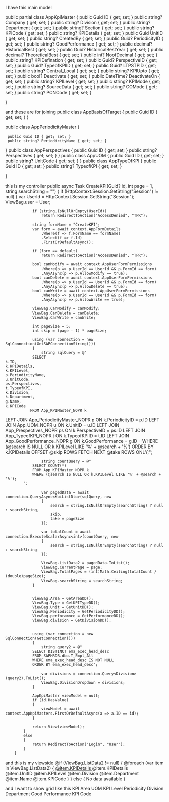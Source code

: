 I have this main model 

public partial class AppKpiMaster
{
    public Guid ID { get; set; }
    public string? Company { get; set; }
    public string? Division { get; set; }
    public string? Department { get; set; }
    public string? Section { get; set; }
    public string? KPICode { get; set; }
    public string? KPIDetails { get; set; }
    public Guid UnitID { get; set; }
    public string? CreatedBy { get; set; }
    public Guid? PeriodicityID { get; set; }
    public string? GoodPerformance { get; set; }
    public decimal? HistoricalBest { get; set; }
    public Guid? HistoricalBestYear { get; set; }
    public decimal? TheoreticalBest { get; set; }
    public int? NoofDecimal { get; set; }
    public string? KPIDefination { get; set; }
    public Guid? PerspectiveID { get; set; }
    public Guid? TypeofKPIID { get; set; }
    public Guid? LTPSTPID { get; set; }
    public string? Central_Local { get; set; }
    public string? KPIUpto { get; set; }
    public bool? Deactivate { get; set; }
    public DateTime? DeactivateOn { get; set; }
    public string? KPILevel { get; set; }
    public string? KPIMode { get; set; }
    public string? SourceData { get; set; }
    public string? COMode { get; set; }
    public string? PCNCode { get; set; }

}

and these are for joining 
 public class AppBasisOfTarget
 {
     public Guid ID { get; set; }
}

 public class AppPeriodicityMaster
 {

     public Guid ID { get; set; }
     public string? PeriodicityName { get; set; }

}
 public class AppPerspectives
 {
     public Guid ID { get; set; }
     public string? Perspectives { get; set; }
}
 public class AppUOM
 {
     public Guid ID { get; set; }
     public string? UnitCode { get; set; }
}
  public class AppTypeOfKPI
  {
      public Guid ID { get; set; }
      public string? TypeofKPI { get; set; }
     
  }

this Is my controller 
        public async Task<IActionResult> CreateKPI(Guid? id, int page = 1, string searchString = "")
        {
            if (HttpContext.Session.GetString("Session") != null)
            {
                var UserId = HttpContext.Session.GetString("Session");
                ViewBag.user = User;

                if (string.IsNullOrEmpty(UserId))
                    return RedirectToAction("AccessDenied", "TPR");

                string formName = "CreateKPI";
                var form = await context.AppFormDetails
                    .Where(f => f.FormName == formName)
                    .Select(f => f.Id)
                    .FirstOrDefaultAsync();

                if (form == default)
                    return RedirectToAction("AccessDenied", "TPR");

                bool canModify = await context.AppUserFormPermissions
                    .Where(p => p.UserId == UserId && p.FormId == form)
                    .AnyAsync(p => p.AllowModify == true);
                bool canDelete = await context.AppUserFormPermissions
                    .Where(p => p.UserId == UserId && p.FormId == form)
                    .AnyAsync(p => p.AllowDelete == true);
                bool canWrite = await context.AppUserFormPermissions
                    .Where(p => p.UserId == UserId && p.FormId == form)
                    .AnyAsync(p => p.AllowWrite == true);

                ViewBag.CanModify = canModify;
                ViewBag.CanDelete = canDelete;
                ViewBag.CanWrite = canWrite;

                int pageSize = 5;
                int skip = (page - 1) * pageSize;

                using (var connection = new SqlConnection(GetSAPConnectionString()))
                {
                    string sqlQuery = @"
                SELECT 
    k.ID,
    k.KPIDetails,
    k.KPILevel,
    p.PeriodicityName,
    u.UnitCode,
    ps.Perspectives,
    t.TypeofKPI,
    k.Division,
    k.Department,
    g.Name,
    k.KPICode
               FROM App_KPIMaster_NOPR k
LEFT JOIN App_PeriodicityMaster_NOPR p ON k.PeriodicityID = p.ID
LEFT JOIN App_UOM_NOPR u ON k.UnitID = u.ID
LEFT JOIN App_Prespectives_NOPR ps ON k.PerspectiveID = ps.ID
LEFT JOIN App_TypeofKPI_NOPR t ON k.TypeofKPIID = t.ID
LEFT JOIN App_GoodPerformance_NOPR g ON k.GoodPerformance = g.ID
                --WHERE (@search IS NULL OR k.KPILevel LIKE '%' + @search + '%')
                ORDER BY k.KPIDetails
OFFSET @skip ROWS FETCH NEXT @take ROWS ONLY;";

                    string countQuery = @"
                SELECT COUNT(*) 
                FROM App_KPIMaster_NOPR k
                WHERE (@search IS NULL OR k.KPILevel LIKE '%' + @search + '%');
            ";

                    var pagedData = await connection.QueryAsync<KpiListDto>(sqlQuery, new
                    {
                        search = string.IsNullOrEmpty(searchString) ? null : searchString,
                        skip,
                        take = pageSize
                    });

                    var totalCount = await connection.ExecuteScalarAsync<int>(countQuery, new
                    {
                        search = string.IsNullOrEmpty(searchString) ? null : searchString
                    });

                    ViewBag.ListData2 = pagedData.ToList();
                    ViewBag.CurrentPage = page;
                    ViewBag.TotalPages = (int)Math.Ceiling(totalCount / (double)pageSize);
                    ViewBag.searchString = searchString;
                }

               
                ViewBag.Area = GetAreaDD();
                ViewBag.Type = GetKPITypeDD();
                ViewBag.Unit = GetUnitDD();
                ViewBag.Periodicity = GetPeriodicityDD();
                ViewBag.perforamnce = GetPerformanceDD();
                ViewBag.division = GetDivisionDD();

              
                using (var connection = new SqlConnection(GetConnection()))
                {
                    string query2 = @"
                SELECT DISTINCT ema_exec_head_desc 
                FROM SAPHRDB.dbo.T_Empl_All
                WHERE ema_exec_head_desc IS NOT NULL
                ORDER BY ema_exec_head_desc";

                    var divisions = connection.Query<Division>(query2).ToList();
                    ViewBag.DivisionDropdown = divisions;
                }

                AppKpiMaster viewModel = null;
                if (id.HasValue)
                {
                    viewModel = await context.AppKpiMasters.FirstOrDefaultAsync(a => a.ID == id);
                }

                return View(viewModel);
            }
            else
            {
                return RedirectToAction("Login", "User");
            }
        }

and this is my viewside 
                    @if (ViewBag.ListData2 != null)
                    {
                        @foreach (var item in ViewBag.ListData2)
                        {
                            <tr>
                                <td>
                                   <a href="#" class="refNoLink"
   data-id="@item.ID"
   data-KPIDetails="@item.KPIDetails"
   data-PerspectiveID="@item.PerspectiveID"
   data-UnitID="@item.UnitID"
   data-PeriodicityID="@item.PeriodicityID"
                                   data-Division="@item.Division"
                                   data-Department="@item.Department"
                                   data-GoodPerformance="@item.GoodPerformance"
                                   data-KPICode="@item.KPICode"
                                   data-KPILevel="@item.KPILevel"
                                   data-KPIDefination="@item.KPIDefination"
                                   data-NoofDecimal="@item.NoofDecimal"
                                   data-Company="@item.Company"
                                   data-TypeofKPIID="@item.TypeofKPIID">
    @item.KPIDetails
</a>
                                </td>
                                <td>@item.KPIDetails</td>  
                                <td>@item.UnitID</td>
                                <td>@item.KPILevel</td>
                                <td>@item.Division</td>
                                <td>@item.Department</td>
                                <td>@item.Name</td>
                                <td>@item.KPICode</td>
                            </tr>
                        }
                    }
                    else
                    {
                        <tr>
                            <td colspan="3" class="text-center text-muted py-3">No data available</td>
                        </tr>
                    }

and I want to show grid like this 
KPI	Area	UOM	KPI Level	Periodicity	Division	Department	Good Performance	KPI Code
